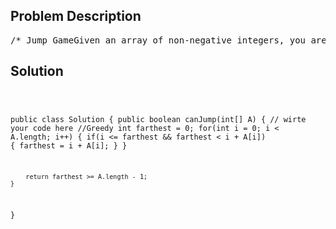 <!--
<style>
  body { font-family: Arial, sans-serif; }
  .container { max-width: 700px; margin: 0 auto; padding: 10px; }
  .comment-block { background-color: #f9f9f9; padding: 10px; border-left: 5px solid #ccc; overflow-wrap: break-word; white-space: pre-wrap; }
  .code-block { background-color: #f4f4f4; padding: 10px; border: 1px solid #ddd; overflow-wrap: break-word; white-space: pre-wrap; }
</style>
-->

<div class='container'>
<h2>Problem Description</h2>
<div class='comment-block'>
<pre>
/* Jump GameGiven an array of non-negative integers, you are initially positioned atthe first index of the array.Each element in the array represents your maximum jump length at thatposition.Determine if you are able to reach the last index.NoticeThis problem have two method which is Greedy and Dynamic Programming.The time complexity of Greedy method is O(n).The time complexity of Dynamic Programming method is O(n^2).We manually set the small data set to allow you pass the test in both ways.This is just to let you learn how to use this problem in dynamicprogramming ways.If you finish it in dynamic programming ways,you can try greedy method to make it accept again.ExampleA = [2,3,1,1,4], return true.A = [3,2,1,0,4], return false.*/    /**     * @param A: A list of integers     * @return: The boolean answer     */</pre>
</div>

<h2>Solution</h2>
<div class='code-block'>
<pre><code class='language-java'>

public class Solution {
    public boolean canJump(int[] A) {
        // wirte your code here
        //Greedy
        int farthest = 0;
        for(int i = 0; i < A.length; i++) {
            if(i <= farthest && farthest < i + A[i]) {
                farthest = i + A[i];
            }
        }
        
        return farthest >= A.length - 1;
    }
}

</code></pre>
</div>
</div>
